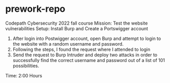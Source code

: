 # prework-repo
Codepath Cybersecurity 2022 fall course
Mission: Test the website vulnerabilities
Setup: Install Burp and Create a Portswigger account
1. After login into Postwigger account, open Burp and attempt to login to the website with a random username and password.
2. Following the steps, I found the request where I attended to login
3. Send the request to Burp Intruder and deploy two attacks in order to successfully find the correct username and password out of a list of 101 possibilities. 

Time: 2:00 Hours
